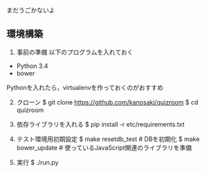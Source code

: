 まだうごかないよ


環境構築
--------
1. 事前の準備
以下のプログラムを入れておく

* Python 3.4 
* bower

Pythonを入れたら，virtualenvを作っておくのがおすすめ

2. クローン
    $ git clone https://github.com/kanosaki/quizroom
    $ cd quizroom

3. 依存ライブラリを入れる
    $ pip install -r etc/requirements.txt

4. テスト環境用初期設定
    $ make resetdb_test  # DBを初期化
    $ make bower_update  # 使っているJavaScript関連のライブラリを準備

5. 実行
    $ ./run.py
